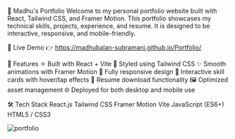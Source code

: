 💼 Madhu's Portfolio
    Welcome to my personal portfolio website built with React, Tailwind CSS, and Framer Motion. This portfolio showcases my technical skills, projects, experience, and resume. It is designed to be interactive, responsive, and mobile-friendly.

🚀 Live Demo
    👉 https://madhubalan-subramani.github.io/Portfolio/

📌 Features
    ⚛️ Built with React + Vite
    🎨 Styled using Tailwind CSS
    ✨ Smooth animations with Framer Motion
    📱 Fully responsive design
    🧠 Interactive skill cards with hover/tap effects
    📂 Resume download functionality
    🖼️ Optimized asset management
    🌐 Deployed for both desktop and mobile use


🛠️ Tech Stack
    React.js
    Tailwind CSS
    Framer Motion
    Vite
    JavaScript (ES6+)
    HTML5 / CSS3

![portfolio](https://github.com/user-attachments/assets/6ffc808f-8606-4923-9d05-28ed4c67a933)
